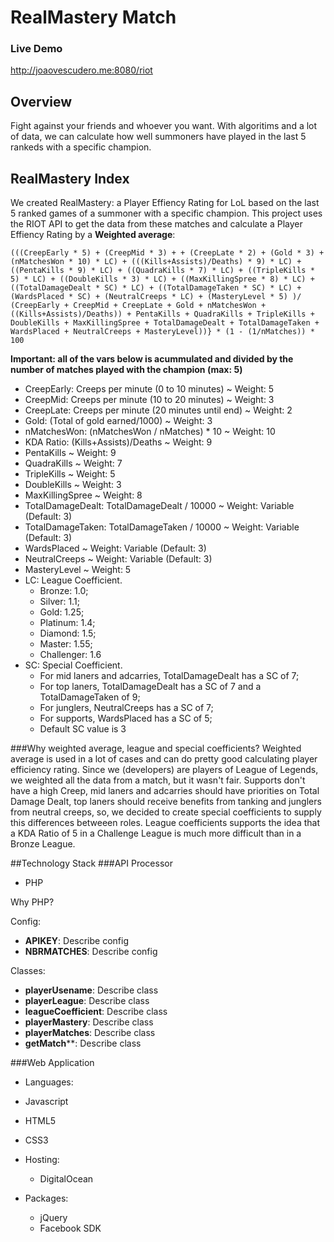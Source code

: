 # RealMastery Match

### Live Demo
http://joaovescudero.me:8080/riot

## Overview
Fight against your friends and whoever you want. With algoritims and a lot of data, we can calculate how well summoners have played in the last 5 rankeds with a specific champion.

## RealMastery Index
We created RealMastery: a Player Effiency Rating for LoL based on the last 5 ranked games of a summoner with a specific champion.
This project uses the RIOT API to get the data from these matches and calculate a Player Effiency Rating by a **Weighted average**:

`(((CreepEarly * 5) + (CreepMid * 3) + + (CreepLate * 2) + (Gold * 3) + (nMatchesWon * 10) * LC) + (((Kills+Assists)/Deaths) * 9) * LC) + ((PentaKills * 9) * LC) + ((QuadraKills * 7) * LC) + ((TripleKills * 5) * LC) + ((DoubleKills * 3) * LC) + ((MaxKillingSpree * 8) * LC) + ((TotalDamageDealt * SC) * LC) + ((TotalDamageTaken * SC) * LC) + (WardsPlaced * SC) + (NeutralCreeps * LC) + (MasteryLevel * 5) )/
(CreepEarly + CreepMid + CreepLate + Gold + nMatchesWon + ((Kills+Assists)/Deaths)) + PentaKills + QuadraKills + TripleKills + DoubleKills + MaxKillingSpree + TotalDamageDealt + TotalDamageTaken + WardsPlaced + NeutralCreeps + MasteryLevel))} * (1 - (1/nMatches)) * 100`

**Important: all of the vars below is acummulated and divided by the number of matches played with the champion (max: 5)**
- CreepEarly: Creeps per minute (0 to 10 minutes) ~ Weight: 5
- CreepMid: Creeps per minute (10 to 20 minutes) ~ Weight: 3
- CreepLate: Creeps per minute (20 minutes until end) ~ Weight: 2
- Gold: (Total of gold earned/1000) ~ Weight: 3 
- nMatchesWon: (nMatchesWon / nMatches) * 10 ~ Weight: 10
- KDA Ratio: (Kills+Assists)/Deaths ~ Weight: 9
- PentaKills ~ Weight: 9
- QuadraKills ~ Weight: 7
- TripleKills ~ Weight: 5
- DoubleKills ~ Weight: 3
- MaxKillingSpree ~ Weight: 8
- TotalDamageDealt: TotalDamageDealt / 10000 ~ Weight: Variable (Default: 3)
- TotalDamageTaken: TotalDamageTaken / 10000 ~ Weight: Variable (Default: 3)
- WardsPlaced ~ Weight: Variable (Default: 3)
- NeutralCreeps ~ Weight: Variable (Default: 3)
- MasteryLevel ~ Weight: 5
- LC: League Coefficient.
  - Bronze: 1.0;
  - Silver: 1.1;
  - Gold: 1.25;
  - Platinum: 1.4;
  - Diamond: 1.5;
  - Master: 1.55;
  - Challenger: 1.6
- SC: Special Coefficient.
  - For mid laners and adcarries, TotalDamageDealt has a SC of 7;
  - For top laners, TotalDamageDealt has a SC of 7 and a TotalDamageTaken of 9;
  - For junglers, NeutralCreeps has a SC of 7;
  - For supports, WardsPlaced has a SC of 5;
  - Default SC value is 3

###Why weighted average, league and special coefficients?
Weighted average is used in a lot of cases and can do pretty good calculating player efficiency rating. Since we (developers) are players of League of Legends, we weighted all the data from a match, but it wasn't fair.
Supports don't have a high Creep, mid laners and adcarries should have priorities on Total Damage Dealt, top laners should receive benefits from tanking and junglers from neutral creeps, so, we decided to create special coefficients to supply this differences betweeen roles.
League coefficients supports the idea that a KDA Ratio of 5 in a Challenge League is much more difficult than in a Bronze League.

##Technology Stack
###API Processor
- PHP

Why PHP?

Config:
 - **APIKEY**: Describe config
 - **NBRMATCHES**: Describe config

Classes:
- **playerUsename**: Describe class
- **playerLeague**: Describe class
- **leagueCoefficient**: Describe class
- **playerMastery**: Describe class
- **playerMatches**: Describe class
- **getMatch****: Describe class

###Web Application
- Languages:
 - Javascript
 - HTML5
 - CSS3

- Hosting:
  - DigitalOcean

- Packages:
  - jQuery
  - Facebook SDK
